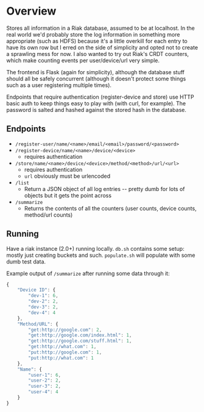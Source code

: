 Overview
========

Stores all information in a Riak database, assumed to be at localhost.
In the real world we'd probably store the log information in something 
more appropriate (such as HDFS) because it's a little overkill for
each entry to have its own row but I erred on the side of simplicity
and opted not to create a sprawling mess for now.
I also wanted to try out Riak's CRDT counters, which make counting
events per user/device/url very simple.

The frontend is Flask (again for simplicity), although the database
stuff should all be safely concurrent (although it doesn't protect
some things such as a user registering multiple times).

Endpoints that require authentication (register-device and store) use
HTTP basic auth to keep things easy to play with (with curl, for example).
The password is salted and hashed against the stored hash in the database.

Endpoints
---------
* `/register-user/name/<name>/email/<email>/password/<password>`
* `/register-device/name/<name>/device/<device>` 
  * requires authentication
* `/store/name/<name>/device/<device>/method/<method>/url/<url>` 
  * requires authentication
  * `url` obviously must be urlencoded
* `/list`
  * Return a JSON object of all log entries -- pretty dumb for lots of objects but it gets the point across
* `/summarize`
  * Returns the contents of all the counters (user counts, device counts, method/url counts)


Running
-------
Have a riak instance (2.0+) running locally. `db.sh` contains some setup: mostly just
creating buckets and such. `populate.sh` will populate with some dumb test data.

Example output of `/summarize` after running some data through it:

```javascript
{
    "Device ID": {
        "dev-1": 6,
        "dev-2": 2,
        "dev-3": 2,
        "dev-4": 4
    },
    "Method/URL": {
        "get:http://google.com": 2,
        "get:http://google.com/index.html": 1,
        "get:http://google.com/stuff.html": 1,
        "get:http://what.com": 1,
        "put:http://google.com": 1,
        "put:http://what.com": 1
    },
    "Name": {
        "user-1": 6,
        "user-2": 2,
        "user-3": 2,
        "user-4": 4
    }
}
```
